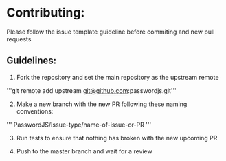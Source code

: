 # Contributing:

Please follow the issue template guideline before commiting and new pull requests

## Guidelines:

1. Fork the repository and set the main repository as the upstream remote

'''git remote add upstream git@github.com:passwordjs.git'''

2. Make a new branch with the new PR following these naming conventions:

'''
PasswordJS/Issue-type/name-of-issue-or-PR
'''

3. Run tests to ensure that nothing has broken with the new upcoming PR

4. Push to the master branch and wait for a review

